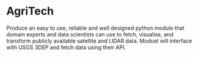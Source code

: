 # AgriTech

<p>Produce an easy to use, reliable and well designed python module that domain experts and data scientists can use to fetch, visualise, and transform publicly available satellite and LIDAR data. Moduel will interface with USGS 3DEP and fetch data using their API. </p>
